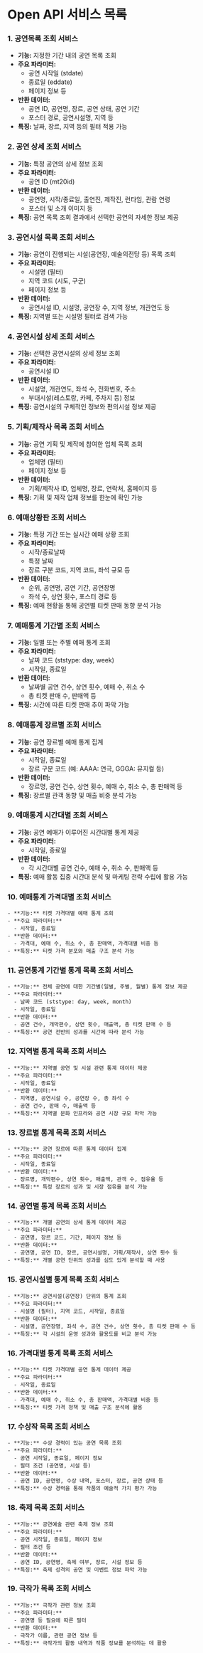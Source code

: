 # Open API 서비스 목록

### 1. **공연목록 조회 서비스**

- **기능:** 지정한 기간 내의 공연 목록 조회
- **주요 파라미터:**
  - 공연 시작일 (stdate)
  - 종료일 (eddate)
  - 페이지 정보 등
- **반환 데이터:**
  - 공연 ID, 공연명, 장르, 공연 상태, 공연 기간
  - 포스터 경로, 공연시설명, 지역 등
- **특징:** 날짜, 장르, 지역 등의 필터 적용 가능

### 2. **공연 상세 조회 서비스**

- **기능:** 특정 공연의 상세 정보 조회
- **주요 파라미터:**
  - 공연 ID (mt20id)
- **반환 데이터:**
  - 공연명, 시작/종료일, 출연진, 제작진, 런타임, 관람 연령
  - 포스터 및 소개 이미지 등
- **특징:** 공연 목록 조회 결과에서 선택한 공연의 자세한 정보 제공

### 3. **공연시설 목록 조회 서비스**

- **기능:** 공연이 진행되는 시설(공연장, 예술의전당 등) 목록 조회
- **주요 파라미터:**
  - 시설명 (필터)
  - 지역 코드 (시도, 구군)
  - 페이지 정보 등
- **반환 데이터:**
  - 공연시설 ID, 시설명, 공연장 수, 지역 정보, 개관연도 등
- **특징:** 지역별 또는 시설명 필터로 검색 가능

### 4. **공연시설 상세 조회 서비스**

- **기능:** 선택한 공연시설의 상세 정보 조회
- **주요 파라미터:**
  - 공연시설 ID
- **반환 데이터:**
  - 시설명, 개관연도, 좌석 수, 전화번호, 주소
  - 부대시설(레스토랑, 카페, 주차지 등) 정보
- **특징:** 공연시설의 구체적인 정보와 편의시설 정보 제공

### 5. **기획/제작사 목록 조회 서비스**

- **기능:** 공연 기획 및 제작에 참여한 업체 목록 조회
- **주요 파라미터:**
  - 업체명 (필터)
  - 페이지 정보 등
- **반환 데이터:**
  - 기획/제작사 ID, 업체명, 장르, 연락처, 홈페이지 등
- **특징:** 기획 및 제작 업체 정보를 한눈에 확인 가능

### 6. **예매상황판 조회 서비스**

- **기능:** 특정 기간 또는 실시간 예매 상황 조회
- **주요 파라미터:**
  - 시작/종료날짜
  - 특정 날짜
  - 장르 구분 코드, 지역 코드, 좌석 규모 등
- **반환 데이터:**
  - 순위, 공연명, 공연 기간, 공연장명
  - 좌석 수, 상연 횟수, 포스터 경로 등
- **특징:** 예매 현황을 통해 공연별 티켓 판매 동향 분석 가능

### 7. **예매통계 기간별 조회 서비스**

- **기능:** 일별 또는 주별 예매 통계 조회
- **주요 파라미터:**
  - 날짜 코드 (ststype: day, week)
  - 시작일, 종료일
- **반환 데이터:**
  - 날짜별 공연 건수, 상연 횟수, 예매 수, 취소 수
  - 총 티켓 판매 수, 판매액 등
- **특징:** 시간에 따른 티켓 판매 추이 파악 가능

### 8. **예매통계 장르별 조회 서비스**

- **기능:** 공연 장르별 예매 통계 집계
- **주요 파라미터:**
  - 시작일, 종료일
  - 장르 구분 코드 (예: AAAA: 연극, GGGA: 뮤지컬 등)
- **반환 데이터:**
  - 장르명, 공연 건수, 상연 횟수, 예매 수, 취소 수, 총 판매액 등
- **특징:** 장르별 관객 동향 및 매출 비중 분석 가능

### 9. **예매통계 시간대별 조회 서비스**

- **기능:** 공연 예매가 이루어진 시간대별 통계 제공
- **주요 파라미터:**
  - 시작일, 종료일
- **반환 데이터:**
  - 각 시간대별 공연 건수, 예매 수, 취소 수, 판매액 등
- **특징:** 예매 활동 집중 시간대 분석 및 마케팅 전략 수립에 활용 가능

### 10. **예매통계 가격대별 조회 서비스**

    - **기능:** 티켓 가격대별 예매 통계 조회
    - **주요 파라미터:**
      - 시작일, 종료일
    - **반환 데이터:**
      - 가격대, 예매 수, 취소 수, 총 판매액, 가격대별 비중 등
    - **특징:** 티켓 가격 분포와 매출 구조 분석 가능

### 11. **공연통계 기간별 통계 목록 조회 서비스**

    - **기능:** 전체 공연에 대한 기간별(일별, 주별, 월별) 통계 정보 제공
    - **주요 파라미터:**
      - 날짜 코드 (ststype: day, week, month)
      - 시작일, 종료일
    - **반환 데이터:**
      - 공연 건수, 개막편수, 상연 횟수, 매출액, 총 티켓 판매 수 등
    - **특징:** 공연 전반의 성과를 시간에 따라 분석 가능

### 12. **지역별 통계 목록 조회 서비스**

    - **기능:** 지역별 공연 및 시설 관련 통계 데이터 제공
    - **주요 파라미터:**
      - 시작일, 종료일
    - **반환 데이터:**
      - 지역명, 공연시설 수, 공연장 수, 총 좌석 수
      - 공연 건수, 판매 수, 매출액 등
    - **특징:** 지역별 문화 인프라와 공연 시장 규모 파악 가능

### 13. **장르별 통계 목록 조회 서비스**

    - **기능:** 공연 장르에 따른 통계 데이터 집계
    - **주요 파라미터:**
      - 시작일, 종료일
    - **반환 데이터:**
      - 장르명, 개막편수, 상연 횟수, 매출액, 관객 수, 점유율 등
    - **특징:** 특정 장르의 성과 및 시장 점유율 분석 가능

### 14. **공연별 통계 목록 조회 서비스**

    - **기능:** 개별 공연의 상세 통계 데이터 제공
    - **주요 파라미터:**
      - 공연명, 장르 코드, 기간, 페이지 정보 등
    - **반환 데이터:**
      - 공연명, 공연 ID, 장르, 공연시설명, 기획/제작사, 상연 횟수 등
    - **특징:** 개별 공연 단위의 성과를 심도 있게 분석할 때 사용

### 15. **공연시설별 통계 목록 조회 서비스**

    - **기능:** 공연시설(공연장) 단위의 통계 조회
    - **주요 파라미터:**
      - 시설명 (필터), 지역 코드, 시작일, 종료일
    - **반환 데이터:**
      - 시설명, 공연장명, 좌석 수, 공연 건수, 상연 횟수, 총 티켓 판매 수 등
    - **특징:** 각 시설의 운영 성과와 활용도를 비교 분석 가능

### 16. **가격대별 통계 목록 조회 서비스**

    - **기능:** 티켓 가격대별 공연 통계 데이터 제공
    - **주요 파라미터:**
      - 시작일, 종료일
    - **반환 데이터:**
      - 가격대, 예매 수, 취소 수, 총 판매액, 가격대별 비중 등
    - **특징:** 티켓 가격 정책 및 매출 구조 분석에 활용

### 17. **수상작 목록 조회 서비스**

    - **기능:** 수상 경력이 있는 공연 목록 조회
    - **주요 파라미터:**
      - 공연 시작일, 종료일, 페이지 정보
      - 필터 조건 (공연명, 시설 등)
    - **반환 데이터:**
      - 공연 ID, 공연명, 수상 내역, 포스터, 장르, 공연 상태 등
    - **특징:** 수상 경력을 통해 작품의 예술적 가치 평가 가능

### 18. **축제 목록 조회 서비스**

    - **기능:** 공연예술 관련 축제 정보 조회
    - **주요 파라미터:**
      - 공연 시작일, 종료일, 페이지 정보
      - 필터 조건 등
    - **반환 데이터:**
      - 공연 ID, 공연명, 축제 여부, 장르, 시설 정보 등
    - **특징:** 축제 성격의 공연 및 이벤트 정보 파악 가능

### 19. **극작가 목록 조회 서비스**

    - **기능:** 극작가 관련 정보 조회
    - **주요 파라미터:**
      - 공연명 등 필요에 따른 필터
    - **반환 데이터:**
      - 극작가 이름, 관련 공연 정보 등
    - **특징:** 극작가의 활동 내역과 작품 정보를 분석하는 데 활용
